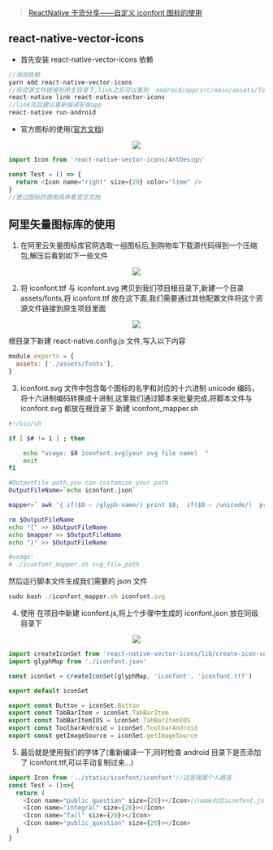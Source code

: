 > [ReactNative 干货分享——自定义 iconfont 图标的使用](https://juejin.im/post/5ae1685bf265da0b8a675199#comment)

## react-native-vector-icons

- 首先安装 react-native-vector-icons 依赖

```js
//添加依赖
yarn add react-native-vector-icons
//将资源文件链接到原生目录下,link之后可以看到  android/app/src/main/assets/fonts目录下的ttf文件
react-native link react-native-vector-icons
//link完后建议重新编译安装app
react-native run-android

```

- 官方图标的使用([官方文档](https://oblador.github.io/react-native-vector-icons/))

<div style="text-align: center;">
  <img src="https://xjq-blog.oss-cn-shenzhen.aliyuncs.com/blog/CustomizeIconfont/officailDoc.png"/>
</div>

```js
import Icon from 'react-native-vector-icons/AntDesign'

const Test = () => {
  return <Icon name="right" size={20} color="lime" />
}
//更过图标的使用具体看官方文档
```

## 阿里矢量图标库的使用

1. 在阿里云矢量图标库官网选取一组图标后,到购物车下载源代码得到一个压缩包,解压后看到如下一些文件

<div style="text-align: center;">
  <img src="https://xjq-blog.oss-cn-shenzhen.aliyuncs.com/blog/CustomizeIconfont/iconfontCode.png"/>
</div>

2. 将 iconfont.ttf 与 iconfont.svg 拷贝到我们项目根目录下,新建一个目录 assets/fonts,将 iconfont.ttf 放在这下面,我们需要通过其他配置文件将这个资源文件链接到原生项目里面

<div style="text-align: center;">
  <img src="https://xjq-blog.oss-cn-shenzhen.aliyuncs.com/blog/CustomizeIconfont/iconfontPath.png"/>
</div>

根目录下新建 react-native.config.js 文件,写入以下内容

```js
module.exports = {
  assets: ['./assets/fonts'],
}
```

3. iconfont.svg 文件中包含每个图标的名字和对应的十六进制 unicode 编码，将十六进制编码转换成十进制,这里我们通过脚本来批量完成,将脚本文件与 iconfont.svg 都放在根目录下
   新建 iconfont_mapper.sh

```sh
#!/bin/sh

if [ $# != 1 ] ; then

	echo "usage: $0 iconfont.svg(your svg file name)  "
	exit
fi

#OutputFile path,you can customize your path
OutputFileName=`echo iconfont.json`

mapper=` awk '{ if($0 ~ /glyph-name/) print $0;  if($0 ~ /unicode/)  print $0"|split|" }'  $1| tr '[:upper:]' '[:lower:]'| awk '{print $0}'  RS='\='| tr "\n\"&#;" " "| awk  '{ if ($1!="split"&&$1!=""){ printf ("\""$3"\":"); printf ($5","); print "\r " }}' RS="|split|" | sed "s/-/_/g"`

rm $OutputFileName
echo "{" >> $OutputFileName
echo $mapper >> $OutputFileName
echo "}" >> $OutputFileName

#usage:
# ./iconfont_mapper.sh svg_file_path
```

然后运行脚本文件生成我们需要的 json 文件

```js
sudo bash ./iconfont_mapper.sh iconfont.svg
```

4. 使用
   在项目中新建 iconfont.js,将上个步骤中生成的 iconfont.json 放在同级目录下

<div style="text-align: center;">
  <img src="https://xjq-blog.oss-cn-shenzhen.aliyuncs.com/blog/CustomizeIconfont/iconfontJson.png"/>
</div>

```js
import createIconSet from 'react-native-vector-icons/lib/create-icon-set'
import glyphMap from './iconfont.json'

const iconSet = createIconSet(glyphMap, 'iconfont', 'iconfont.ttf')

export default iconSet

export const Button = iconSet.Button
export const TabBarItem = iconSet.TabBarItem
export const TabBarItemIOS = iconSet.TabBarItemIOS
export const ToolbarAndroid = iconSet.ToolbarAndroid
export const getImageSource = iconSet.getImageSource
```

5. 最后就是使用我们的字体了(重新编译一下,同时检查 android 目录下是否添加了 iconfont.ttf,可以手动复制过来...)

```js
import Icon from '../static/iconfont/iconfont'//这是我跟个人路径
const Test = ()=>{
  return (
    <Icon name="public_question" size={20}></Icon>//name对应iconfont.json中的key
    <Icon name="integral" size={20}></Icon>
    <Icon name="fail" size={20}></Icon>
    <Icon name="public_question" size={20}></Icon>
  )
}
```
